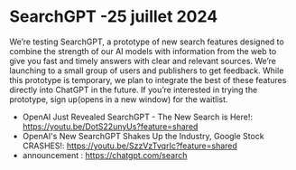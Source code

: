 # SearchGPT -25 juillet 2024 

We’re testing SearchGPT, a prototype of new search features designed to combine the strength of our AI models with information from the web to give you fast and timely answers with clear and relevant sources. We’re launching to a small group of users and publishers to get feedback. While this prototype is temporary, we plan to integrate the best of these features directly into ChatGPT in the future. If you’re interested in trying the prototype, sign up(opens in a new window) for the waitlist.

  - OpenAI Just Revealed SearchGPT - The New Search is Here!: https://youtu.be/DotS22unyUs?feature=shared
  - OpenAI's New SearchGPT Shakes Up the Industry, Google Stock CRASHES!: https://youtu.be/SzzVzTvqrIc?feature=shared
  - announcement : https://chatgpt.com/search
